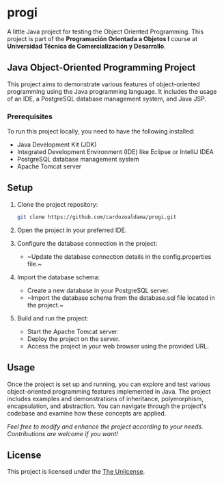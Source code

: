 # progi
A little Java project for testing the Object Oriented Programming. This project is part of the **Programación Orientada a Objetos I** course at **Universidad Técnica de Comercialización y Desarrollo**.

## Java Object-Oriented Programming Project

This project aims to demonstrate various features of object-oriented programming using the Java programming language. It includes the usage of an IDE, a PostgreSQL database management system, and Java JSP.

### Prerequisites

To run this project locally, you need to have the following installed:

- Java Development Kit (JDK)
- Integrated Development Environment (IDE) like Eclipse or IntelliJ IDEA
- PostgreSQL database management system
- Apache Tomcat server

## Setup

1. Clone the project repository:

   ```bash
   git clone https://github.com/cardozoaldama/progi.git

2. Open the project in your preferred IDE.

3. Configure the database connection in the project:
    - ~Update the database connection details in the config.properties file.~

4. Import the database schema:
    - Create a new database in your PostgreSQL server.
    - ~Import the database schema from the database.sql file located in the project.~

5. Build and run the project:
    - Start the Apache Tomcat server.
    - Deploy the project on the server.
    - Access the project in your web browser using the provided URL.

## Usage

Once the project is set up and running, you can explore and test various object-oriented programming features implemented in Java. The project includes examples and demonstrations of inheritance, polymorphism, encapsulation, and abstraction. You can navigate through the project's codebase and examine how these concepts are applied.

*Feel free to modify and enhance the project according to your needs. Contributions are welcome if you want!*

## License
This project is licensed under the [The Unlicense](LICENSE).
